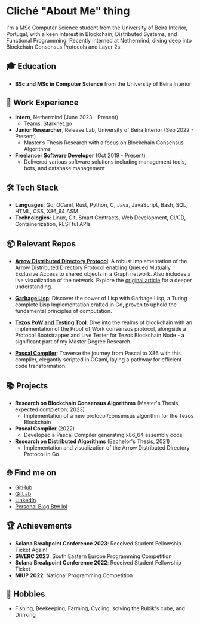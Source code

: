 # Cliché "About Me" thing

I'm a MSc Computer Science student from the University of Beira Interior, Portugal, with a keen interest in Blockchain, Distributed Systems, and Functional Programming. 
Recently interned at Nethermind, diving deep into Blockchain Consensus Protocols and Layer 2s.

## 🎓 Education
- **BSc and MSc in Computer Science** from the University of Beira Interior 

## 💼 Work Experience
- **Intern**, Nethermind (June 2023 - Present)
  - Teams: Starknet.go
- **Junior Researcher**, Release Lab, University of Beira Interior (Sep 2022 - Present)
  - Master’s Thesis Research with a focus on Blockchain Consensus Algorithms
- **Freelancer Software Developer** (Oct 2019 - Present)
  - Delivered various software solutions including management tools, bots, and database management

## 🛠️ Tech Stack
- **Languages**: Go, OCaml, Rust, Python, C, Java, JavaScript, Bash, SQL, HTML, CSS, X86_64 ASM
- **Technologies**: Linux, Git, Smart Contracts, Web Development, CI/CD, Containerization, RESTful APIs

## 📦 Relevant Repos

- **[Arrow Distributed Directory Protocol](https://github.com/Gabulhas/Arrow-Distributed-Directory-Protocol)**: A robust implementation of the Arrow Distributed Directory Protocol enabling Queued Mutually Exclusive Access to shared objects in a Graph network. Also includes a live visualization of the network.
Explore the [original article](https://cs.brown.edu/~mph/DemmerH98/disc.pdf) for a deeper understanding.

- **[Garbage Lisp](https://github.com/Gabulhas/Garbage-Lisp)**: Discover the power of Lisp with Garbage Lisp, a Turing complete Lisp Implementation crafted in Go, proven to uphold the fundamental principles of computation.

- **[Tezos PoW and Testing Tool](https://github.com/Gabulhas/Tezos-PoW-and-Testing-Tool)**: Dive into the realms of blockchain with an implementation of the Proof of Work consensus protocol, alongside a Protocol Bootstrapper and Live Tester for Tezos Blockchain Node - a significant part of my Master Degree Research.

- **[Pascal Compiler](https://github.com/Gabulhas/Pascal-Compiler)**: Traverse the journey from Pascal to X86 with this compiler, elegantly scripted in OCaml, laying a pathway for efficient code transformation.


## 📚 Projects
- **Research on Blockchain Consensus Algorithms** (Master's Thesis, expected completion: 2023)
  - Implementation of a new protocol/consensus algorithm for the Tezos Blockchain
- **Pascal Compiler** (2022)
  - Developed a Pascal Compiler generating x86_64 assembly code
- **Research on Distributed Algorithms** (Bachelor's Thesis, 2021)
  - Implementation and visualization of the Arrow Distributed Directory Protocol in Go

## 🌐 Find me on
- [GitHub](https://github.com/Gabulhas)
- [GitLab](https://gitlab.com/Gabulhas)
- [LinkedIn](https://www.linkedin.com/in/guilhermelopes-670753218)
- [Personal Blog Btw lol](https://jamusti.co)

## 🏆 Achievements
- **Solana Breakpoint Conference 2023**: Received Student Fellowship Ticket Again!
- **SWERC 2023**: South Eastern Europe Programming Competition
- **Solana Breakpoint Conference 2022**: Received Student Fellowship Ticket
- **MIUP 2022**: National Programming Competition

## 🎣 Hobbies
- Fishing, Beekeeping, Farming, Cycling, solving the Rubik's cube, and Drinking

